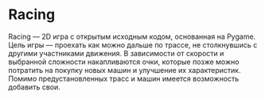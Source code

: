 # Racing
Racing — 2D игра с открытым исходным кодом, основанная на Pygame. Цель игры — проехать как можно дальше по трассе, не столкнувшись с другими участниками движения. В зависимости от скорости и выбранной сложности накапливаются очки, которые позже можно потратить на покупку новых машин и улучшение их характеристик. Помимо предустановленных трасс и машин имеется возможность добавить свои.
